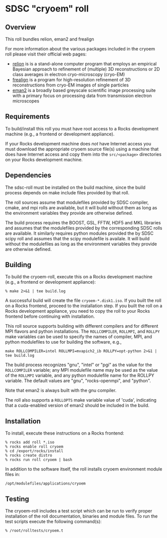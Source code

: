 # SDSC "cryoem" roll

## Overview

This roll bundles relion, eman2 and frealign

For more information about the various packages included in the cryoem roll please visit their official web pages:

- <a href="http://www2.mrc-lmb.cam.ac.uk/relion/index.php/Main_Page" target="_blank">relion</a> is  is a stand-alone computer program that employs an empirical Bayesian approach to refinement of (multiple) 3D reconstructions or 2D class averages in electron cryo-microscopy (cryo-EM)
- <a href="http://grigoriefflab.janelia.org/frealign" target="_blank">frealign</a> is a program for high-resolution refinement of 3D reconstructions from cryo-EM images of single particles
- <a href="http://ncmi.bcm.tmc.edu/ncmi/software/software_details?selected_software=counter_222" target="_blank">eman2</a>  is a broadly based greyscale scientific image processing suite with a primary focus on processing data from transmission electron microscopes


## Requirements

To build/install this roll you must have root access to a Rocks development
machine (e.g., a frontend or development appliance).

If your Rocks development machine does *not* have Internet access you must
download the appropriate cryoem source file(s) using a machine that does
have Internet access and copy them into the `src/<package>` directories on your
Rocks development machine.


## Dependencies

The sdsc-roll must be installed on the build machine, since the build process
depends on make include files provided by that roll.

The roll sources assume that modulefiles provided by SDSC compiler, cmake, and mpi
rolls are available, but it will build without them as long as the environment
variables they provide are otherwise defined.

The build process requires the BOOST, GSL, FFTW, HDF5 and MKL libraries and assumes that the
modulefiles provided by the corresponding SDSC rolls are available.
It similarly requires python modules provided the by SDSC scipy roll and
assumes that the scipy modulefile is availale.  It will build without the
modulefiles as long as the environment variables they provide are otherwise
defined.


## Building

To build the cryoem-roll, execute this on a Rocks development
machine (e.g., a frontend or development appliance):

```shell
% make 2>&1 | tee build.log
```

A successful build will create the file `cryoem-*.disk1.iso`.  If you built
the roll on a Rocks frontend, proceed to the installation step. If you built the
roll on a Rocks development appliance, you need to copy the roll to your Rocks
frontend before continuing with installation.

This roll source supports building with different compilers and for different
MPI flavors and python installations.  The `ROLLCOMPILER`, `ROLLMPI`, and
`ROLLPY` make variables can be used to specify the names of compiler, MPI, and
python modulefiles to use for building the software, e.g.,

```shell
make ROLLCOMPILER=intel ROLLMPI=mvapich2_ib ROLLPY=opt-python 2>&1 | tee build.log
```

The build process recognizes "gnu", "intel" or "pgi" as the value for the
`ROLLCOMPILER` variable; any MPI modulefile name may be used as the value of
the `ROLLMPI` variable, and any python modulefile name for the ROLLPY variable.
The default values are "gnu", "rocks-openmpi", and "python".

Note that eman2 is always built with the gnu compiler.

The roll also supports a `ROLLOPTS` make variable value of 'cuda', indicating
that a cuda-enabled version of eman2 should be included in the build.


## Installation

To install, execute these instructions on a Rocks frontend:

```shell
% rocks add roll *.iso
% rocks enable roll cryoem
% cd /export/rocks/install
% rocks create distro
% rocks run roll cryoem | bash
```

In addition to the software itself, the roll installs cryoem environment
module files in:

```shell
/opt/modulefiles/applications/cryoem
```


## Testing

The cryoem-roll includes a test script which can be run to verify proper
installation of the roll documentation, binaries and module files. To
run the test scripts execute the following command(s):

```shell
% /root/rolltests/cryoem.t 
```


